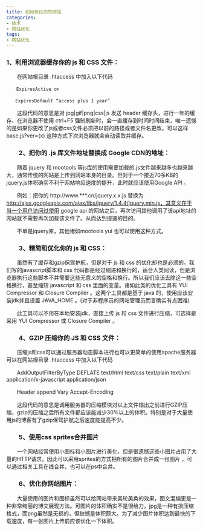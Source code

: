 ```yaml
---
title: 如何优化你的网站
categories:
- 技术
- 网站优化
tags:
- 网站优化
---
```


### 1、利用浏览器缓存你的 js 和 CSS 文件：

　　在网站根目录 .htaccess 中加入以下代码

```
　  ExpiresActive on

　　ExpiresDefault “access plus 1 year”
```

　　这段代码的意思是对 jpg|gif|png|css|js 发送 header 缓存头，进行一年的缓存、在浏览器不使用 ctrl+F5 强制刷新时，会一直缓存到时间时间结束，唯一遗憾的是如果你更改了js或者css文件必须把以前的路径或者文件名更改，可以这样 base.js?ver=(x) 这种方式下次浏览器就会自动读取并缓存。
<!--more-->

### 　　2、把你的 .js 库文件地址替换成 Google CDN的地址：

　　随着 jquery 和 mootools 等js库的使用需要加载的.js文件越来越多也越来越大，通常传统的网站是上传到网站本身的目录。但对于一个接近70多KB的jquery.js体积确实不利于网站响应速度的提升，此时就应该使用Google API 。

　　例如：把你的 http://www.***.cn/jquery.x.x.js 替换为 http://ajax.googleapis.com/ajax/libs/jquery/1.4.4/jquery.min.js，其意义在于当一个用户访问过使用 google api 的网站之后，再次访问其他调用了该api地址的网站就不需要再次加载该文件了。从而达到提速的目的。

　　不单是jquery库，其他诸如mootools yui 也可以使用这种方式。

### 　　3、精简和优化你的 js 和 CSS：

　　虽然有了缓存和gzip保驾护航，但是对于 js 和 css 的优化却也是必须的。我们写的javascript脚本和 css 代码都是经过缩进和换行的，适合人类阅读，但是浏览器执行这些脚本不并需要这些无意义的空格和换行。所以我们应该去除这一些空格换行，甚至缩短 javascript 和 css 里面的变量。诸如此类的优化工具有 YUI Compressor 和 Closure Compiler 。这两个工具都是基于 java 的，使用应该安装jdk并且设置 JAVA_HOME 。(对于非程序员的网站管理员而言确实有点困难)

　　此工具可以不用在本地安装jdk，直接上传 js 和 css 文件进行压缩，可选择是采用 YUI Compressor 或 Closure Compiler 。

### 　　4、GZIP 压缩你的 JS 和 CSS 文件：

　　压缩js和css可以通过服务器动态脚本进行也可以更简单的使用apache服务器可以在网站根目录 .htaccess 中加入以下代码

　　AddOutputFilterByType DEFLATE text/html text/css text/plain text/xml application/x-javascript application/json

　　Header append Vary Accept-Encoding

　　这段代码的意思是调用服务器的压缩模块对以上文件输出之前进行GZIP压缩，gzip的压缩之后所有文件都应该能减少30%以上的体积。特别是对于大量使用js的博客有了gzip保驾护航之后速度能提高不少。

### 　　5、使用css sprites合并图片

　　一个网站经常使用小图标和小图片进行美化，但是很遗憾这些小图片占用了大量的HTTP请求，因此可以采用sprites的方式把所有的图片合并成一张图片 ，可以通过相关工具在线合并，也可以在ps中合并。

### 　　6、优化你网站图片：

　　大量使用的图片和图标虽然可以给网站带来美轮美奂的效果，图文混编更是一种非常绚丽的博文展现方法。可图片的体积确实不是很给力，jpg是一种有损压缩格式，而png虽然是无损的，但缺憾是体积颇大。为了减少图片体积达到最快的下载速度，每一张图片上传前应该优化一下体积。